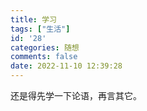 ```yaml
---
title: 学习
tags: ["生活"]
id: '28'
categories: 随想
comments: false
date: 2022-11-10 12:39:28
---
```


还是得先学一下论语，再言其它。